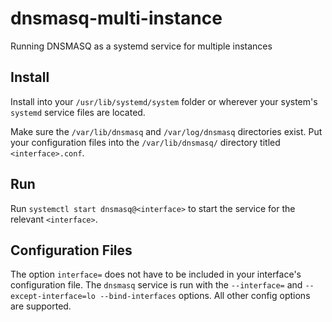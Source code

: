 # dnsmasq-multi-instance
Running DNSMASQ as a systemd service for multiple instances

## Install
Install into your ``/usr/lib/systemd/system`` folder or wherever your system's ``systemd`` service files are located.

Make sure the ``/var/lib/dnsmasq`` and ``/var/log/dnsmasq`` directories exist. Put your configuration files into the ``/var/lib/dnsmasq/`` directory titled ``<interface>.conf``.

## Run
Run ``systemctl start dnsmasq@<interface>`` to start the service for the relevant ``<interface>``.

## Configuration Files
The option ``interface=`` does not have to be included in your interface's configuration file. The `dnsmasq` service is run with the ``--interface=`` and ``--except-interface=lo --bind-interfaces`` options. All other config options are supported.

